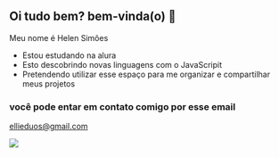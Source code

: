 ## Oi tudo bem? bem-vinda(o) 👋

Meu nome é Helen Simões

- Estou estudando na alura
- Esto descobrindo novas linguagens com o JavaScripit
- Pretendendo utilizar esse espaço para me organizar e compartilhar meus projetos

### você pode entar em contato comigo por esse email
ellieduos@gmail.com

![](https://media1.tenor.com/m/Zu2NtG7Is6cAAAAC/jakelyne-canal-malyne.gif)
